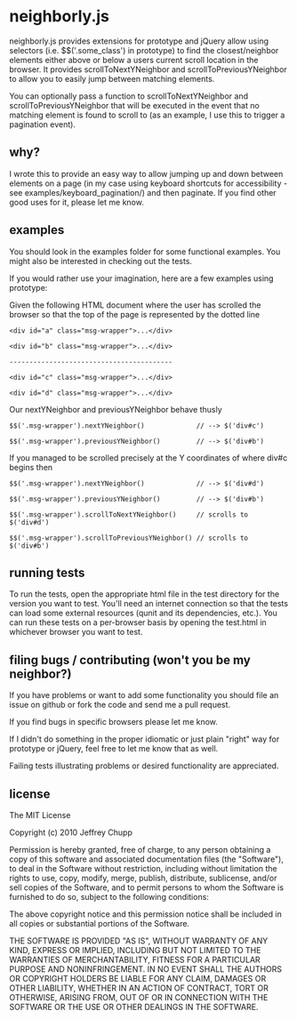 neighborly.js
=============

neighborly.js provides extensions for prototype and jQuery allow using selectors (i.e. $$('.some_class') in prototype) to find the closest/neighbor elements either above or below a users current scroll location in the browser.  It provides scrollToNextYNeighbor and scrollToPreviousYNeighbor to allow you to easily jump between matching elements.

You can optionally pass a function to scrollToNextYNeighbor and scrollToPreviousYNeighbor that will be executed in the event that no matching element is found to scroll to (as an example, I use this to trigger a pagination event).


why?
-------------

I wrote this to provide an easy way to allow jumping up and down between elements on a page (in my case using keyboard shortcuts for accessibility - see examples/keyboard_pagination/) and then paginate.  If you find other good uses for it, please let me know.


examples
-------------

You should look in the examples folder for some functional examples.  You might also be interested in checking out the tests.

If you would rather use your imagination, here are a few examples using prototype:

Given the following HTML document where the user has scrolled the browser so that the top of the page is represented by the dotted line


    <div id="a" class="msg-wrapper">...</div>

    <div id="b" class="msg-wrapper">...</div>

    -----------------------------------------

    <div id="c" class="msg-wrapper">...</div>

    <div id="d" class="msg-wrapper">...</div>

Our nextYNeighbor and previousYNeighbor behave thusly

    $$('.msg-wrapper').nextYNeighbor()             // --> $('div#c')

    $$('.msg-wrapper').previousYNeighbor()         // --> $('div#b')

If you managed to be scrolled precisely at the Y coordinates of where div#c begins then

    $$('.msg-wrapper').nextYNeighbor()             // --> $('div#d')

    $$('.msg-wrapper').previousYNeighbor()         // --> $('div#b')

    $$('.msg-wrapper').scrollToNextYNeighbor()     // scrolls to $('div#d')

    $$('.msg-wrapper').scrollToPreviousYNeighbor() // scrolls to $('div#b')


running tests
-------------

To run the tests, open the appropriate html file in the test directory for the version you want to test.  You'll need an internet connection so that the tests can load some external resources (qunit and its dependencies, etc.).  You can run these tests on a per-browser basis by opening the test.html in whichever browser you want to test.


filing bugs / contributing (won't you be my neighbor?)
-------------

If you have problems or want to add some functionality you should file an issue on github or fork the code and send me a pull request.

If you find bugs in specific browsers please let me know.

If I didn't do something in the proper idiomatic or just plain "right" way for prototype or jQuery, feel free to let me know that as well.

Failing tests illustrating problems or desired functionality are appreciated.


license
-------------

The MIT License

Copyright (c) 2010 Jeffrey Chupp

Permission is hereby granted, free of charge, to any person obtaining a copy
of this software and associated documentation files (the "Software"), to deal
in the Software without restriction, including without limitation the rights
to use, copy, modify, merge, publish, distribute, sublicense, and/or sell
copies of the Software, and to permit persons to whom the Software is
furnished to do so, subject to the following conditions:

The above copyright notice and this permission notice shall be included in
all copies or substantial portions of the Software.

THE SOFTWARE IS PROVIDED "AS IS", WITHOUT WARRANTY OF ANY KIND, EXPRESS OR
IMPLIED, INCLUDING BUT NOT LIMITED TO THE WARRANTIES OF MERCHANTABILITY,
FITNESS FOR A PARTICULAR PURPOSE AND NONINFRINGEMENT. IN NO EVENT SHALL THE
AUTHORS OR COPYRIGHT HOLDERS BE LIABLE FOR ANY CLAIM, DAMAGES OR OTHER
LIABILITY, WHETHER IN AN ACTION OF CONTRACT, TORT OR OTHERWISE, ARISING FROM,
OUT OF OR IN CONNECTION WITH THE SOFTWARE OR THE USE OR OTHER DEALINGS IN
THE SOFTWARE.
